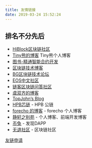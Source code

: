 ```yaml
---
title: 友情链接
date: 2019-03-24 15:52:24
---
```


## 排名不分先后

* [HiBlock区块链社区](https://hiblock.one/)
* [Tiny熊的博客](http://tinyxiong.com) Tiny熊个人博客
* [图书-精通智能合约开发](http://edu.upchain.pro/book.html)
* [区块链技术博客](http://me.tryblockchain.org/)
* [BG区块链技术论坛](http://blockgeek.org/)
* [EOS中文社区](https://eosfans.io/)
* [链客区块链问答社区](https://www.liankexing.com/)
* [虞双齐的博客](https://yushuangqi.com)
* [TopJohn’s Blog](https://www.xuanzhangjiong.top)
* [HPB芯链](https://hpb.io/)  - HPB 公链
* [forecho 的博客](https://blog.forecho.com/) - forecho 个人博客
* [静轩之别苑](https://quickapp.lovejade.cn/) - 个人博客、前端开发博客
* [币兔](https://www.bitool.cn/) - 发现DAPP
* [无退社区](https://wutui.pro/) - 区块链社区


[友链申请](https://learnblockchain.cn/images/tiny_wx_code.jpeg)

